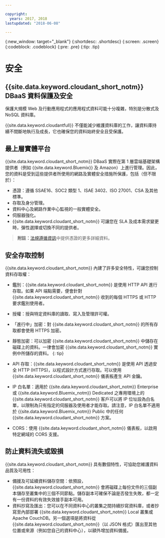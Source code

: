 ```yaml
---

copyright:
  years: 2017, 2018
lastupdated: "2018-06-08"

---
```


{:new_window: target="_blank"}
{:shortdesc: .shortdesc}
{:screen: .screen}
{:codeblock: .codeblock}
{:pre: .pre}
{:tip: .tip}

<!-- Acrolinx: 2017-04-28 -->

# 安全

## {{site.data.keyword.cloudant_short_notm}} DBaaS 資料保護及安全

保護大規模 Web 及行動應用程式的應用程式資料可能十分複雜，特別是分散式及 NoSQL 資料庫。

{{site.data.keyword.cloudantfull}} 不僅能減少維護資料庫的工作，讓資料庫持續不間斷地執行及成長，它也確保您的資料始終安全且受保護。

## 最上層實體平台

{{site.data.keyword.cloudant_short_notm}} DBaaS 實際在第 1 層雲端基礎架構提供者（例如 {{site.data.keyword.Bluemix}} 及 Amazon）上進行管理。因此，您的資料是受到這些提供者所使用的網路及實體安全措施所保護，包括（但不限於）：

- 憑證：遵循 SSAE16、SOC2 類型 1、ISAE 3402、ISO 27001、CSA 及其他標準。
- 存取及身分管理。
- 資料中心及網路作業中心監視的一般實體安全。
- 伺服器強化。
- {{site.data.keyword.cloudant_short_notm}} 可讓您在 SLA 及成本需求變更時，彈性選擇或切換不同的提供者。

> **附註：**[法規遵循資訊](compliance.html)中提供憑證的更多詳細資料。

## 安全存取控制

{{site.data.keyword.cloudant_short_notm}} 內建了許多安全特性，可讓您控制資料存取權：

- 鑑別：{{site.data.keyword.cloudant_short_notm}} 是使用 HTTP API 進行存取。如果 API 端點需要，便會針對 {{site.data.keyword.cloudant_short_notm}} 收到的每個 HTTPS 或 HTTP 要求鑑別使用者。
- 授權：授與特定資料庫的讀取、寫入及管理許可權。
- 「進行中」加密：對 {{site.data.keyword.cloudant_short_notm}} 的所有存取都會使用 HTTPS 加密。
- 靜態加密：可以加密 {{site.data.keyword.cloudant_short_notm}} 中儲存在磁碟上的資料。一律會加密 {{site.data.keyword.cloudant_short_notm}} 實例中所儲存的資料。
  {: tip}
  
- API 存取：{{site.data.keyword.cloudant_short_notm}} 是使用 API 透過安全 HTTP (HTTPS)，以程式設計方式進行存取。可以使用 {{site.data.keyword.cloudant_short_notm}} 儀表板產生 API 金鑰。
- IP 白名單：適用於 {{site.data.keyword.cloudant_short_notm}} Enterprise 或 {{site.data.keyword.Bluemix_notm}} Dedicated 之專用環境上的 {{site.data.keyword.cloudant_short_notm}} 客戶可以將 IP 位址設為白名單，以限制為只有指定的伺服器及使用者才能存取。請注意，IP 白名單不適用於 {{site.data.keyword.Bluemix_notm}} Public 中的任何 {{site.data.keyword.cloudant_short_notm}} 方案。 
- CORS：使用 {{site.data.keyword.cloudant_short_notm}} 儀表板，以啟用特定網域的 CORS 支援。

## 防止資料流失或毀損

{{site.data.keyword.cloudant_short_notm}} 具有數個特性，可協助您維護資料品質及可用性：

- 備援及可延續資料儲存空間：依預設，{{site.data.keyword.cloudant_short_notm}} 會將磁碟上每份文件的三個副本儲存至叢集中的三個不同節點。儲存副本可確保不論是否發生失敗，都一定有一份資料的有效失效接手副本可用。
- 資料抄寫及匯出：您可以在不同資料中心的叢集之間持續抄寫資料庫，或者抄寫至內部部署 {{site.data.keyword.cloudant_short_notm}} Local 叢集或 Apache CouchDB。另一個選項是將資料從 {{site.data.keyword.cloudant_short_notm}}（以 JSON 格式）匯出至其他位置或來源（例如您自己的資料中心），以額外增加資料備援。
